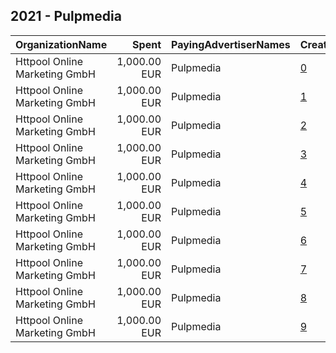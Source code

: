 ## 2021 - Pulpmedia 
|OrganizationName|Spent|PayingAdvertiserNames|CreativeUrls|Impressions|Genders|AgeBrackets|CountryCodes|BillingAddresses|CandidateBallotInformation|
|:---|---:|:---|:---|---:|:---|:---|:---|:---|:---|
|Httpool Online Marketing GmbH|1,000.00 EUR|Pulpmedia|[0](https://www.snap.com/political-ads/asset/c15ac63eadf93df76cee21358dcc80899b06f41de14ad523a91023f55ded81f0?mediaType=mp4)|384,965||16+|austria|"Taborstraße 7/8,Vienna,1020,AT"||
|Httpool Online Marketing GmbH|1,000.00 EUR|Pulpmedia|[1](https://www.snap.com/political-ads/asset/9b9aa6d35afc64134b075b8b23a72337ee5f65d739eae695b868a41f30c40cc9?mediaType=mov)|445,245||16+|austria|"Taborstraße 7/8,Vienna,1020,AT"||
|Httpool Online Marketing GmbH|1,000.00 EUR|Pulpmedia|[2](https://www.snap.com/political-ads/asset/bc257fbf8cb422c892d9b600c8de9c07f9d9313594afb76fdd5d89de3ce6daf7?mediaType=mp4)|453,879||16+|austria|"Taborstraße 7/8,Vienna,1020,AT"||
|Httpool Online Marketing GmbH|1,000.00 EUR|Pulpmedia|[3](https://www.snap.com/political-ads/asset/6b2294f010e6b5953ca2414d1ab5d88bef1688f3b68412c8bd4270f665719e2e?mediaType=mp4)|707,815||16+|austria|"Taborstraße 7/8,Vienna,1020,AT"||
|Httpool Online Marketing GmbH|1,000.00 EUR|Pulpmedia|[4](https://www.snap.com/political-ads/asset/d36eac8ff58174ad3dd8ffc8440d2028218c879f041910d0c52b0ecbc69a4d85?mediaType=mp4)|703,638||16+|austria|"Taborstraße 7/8,Vienna,1020,AT"||
|Httpool Online Marketing GmbH|1,000.00 EUR|Pulpmedia|[5](https://www.snap.com/political-ads/asset/e0bf03c7c9653f3d845fee155aef113cc16e9fca330d4d02c840b91094211847?mediaType=mp4)|393,933||16+|austria|"Taborstraße 7/8,Vienna,1020,AT"||
|Httpool Online Marketing GmbH|1,000.00 EUR|Pulpmedia|[6](https://www.snap.com/political-ads/asset/dcfd4a4f243cad3e3bd8f549c0b8aaea9863f330a43c62afe82947c52b9642f3?mediaType=mp4)|431,498||16+|austria|"Taborstraße 7/8,Vienna,1020,AT"||
|Httpool Online Marketing GmbH|1,000.00 EUR|Pulpmedia|[7](https://www.snap.com/political-ads/asset/b2005c55e3f78f1902af99e352f907be6f859595935ddf649f54113a37920aa7?mediaType=mov)|221,375||16+|austria|"Taborstraße 7/8,Vienna,1020,AT"||
|Httpool Online Marketing GmbH|1,000.00 EUR|Pulpmedia|[8](https://www.snap.com/political-ads/asset/cb25cc6d6d2909f175eb16bc84d30827c279b2970b69000ff7593255636a1977?mediaType=mp4)|395,962||16+|austria|"Taborstraße 7/8,Vienna,1020,AT"||
|Httpool Online Marketing GmbH|1,000.00 EUR|Pulpmedia|[9](https://www.snap.com/political-ads/asset/22ac1b3008b784224c34c9ad00dda2952fbd3f8d1f98817feccad91bf6975971?mediaType=mp4)|402,067||16+|austria|"Taborstraße 7/8,Vienna,1020,AT"||
